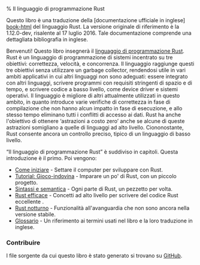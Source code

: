 % Il linguaggio di programmazione Rust

Questo libro è una traduzione della [documentazione ufficiale in inglese]
[book-html] del linguaggio Rust. La versione originale di riferimento è la 1.12.0-dev,
risalente al 17 luglio 2016.
Tale documentazione comprende una dettagliata bibliografia in inglese.

Benvenuti! Questo libro insegnerà il [linguaggio di programmazione Rust][rust].
Rust è un linguaggio di programmazione di sistemi incentrato su tre obiettivi:
correttezza, velocità, e concorrenza. Il linguaggio raggiunge questi tre
obiettivi senza utilizzare un garbage collector, rendendosi utile in vari
ambiti applicativi in cui altri linguaggi non sono adeguati:
essere integrato con altri linguaggi, scrivere programmi con requisiti
stringenti di spazio e di tempo, e scrivere codice a basso livello,
come device driver e sistemi operativi. Il linguaggio è migliore di altri
attualmente utilizzati in questo ambito, in quanto
introduce varie verifiche di correttezza in fase di compilazione
che non hanno alcun impatto in fase di esecuzione, e allo stesso tempo
eliminano tutti i conflitti di accesso ai dati.
Rust ha anche l'obiettivo di ottenere ‘astrazioni a costo zero’
anche se alcune di queste astrazioni somigliano a quelle di linguaggi
ad alto livello.
Ciononostante, Rust consente ancora un controllo preciso,
tipico di un linguaggio di basso livello.

[book-html]: https://doc.rust-lang.org/book/
[rust]: https://www.rust-lang.org

“Il linguaggio di programmazione Rust” è suddiviso in capitoli.
Questa introduzione è il primo. Poi vengono:

* [Come iniziare][gs] - Settare il computer per sviluppare con Rust.
* [Tutorial: Gioco-indovina][gg] - Imparare un po' di Rust, con un piccolo
  progetto.
* [Sintassi e semantica][ss] - Ogni parte di Rust, un pezzetto per volta.
* [Rust efficace][er] - Concetti ad alto livello per scrivere del codice Rust
  eccellente .
* [Rust notturno][nr] - Funzionalità all'avanguardia che non sono ancora
  nella versione stabile.
* [Glossario][gl] - Un riferimento ai termini usati nel libro
  e la loro traduzione in inglese.

[gs]: getting-started.html
[gg]: guessing-game.html
[er]: effective-rust.html
[ss]: syntax-and-semantics.html
[nr]: nightly-rust.html
[gl]: glossary.html

### Contribuire

I file sorgente da cui questo libro è stato generato si trovano
su [GitHub][libro].

[libro]: https://github.com/carlomilanesi/linguaggio-rust
